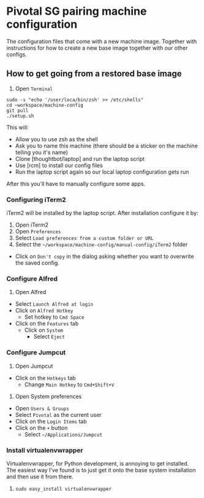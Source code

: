 # Pivotal SG pairing machine configuration

The configuration files that come with a new machine image. Together with
instructions for how to create a new base image together with our other
configs.

## How to get going from a restored base image

1. Open `Terminal`
  ```shell
  sudo -s "echo '/user/loca/bin/zsh' >> /etc/shells"
  cd ~workspace/machine-config
  git pull
  ./setup.sh
  ```

This will:
  - Allow you to use zsh as the shell
  - Ask you to name this machine (there should be a sticker on the machine
    telling you it's name)
  - Clone [thoughtbot/laptop] and run the laptop script
  - Use [rcm] to install our config files
  - Run the laptop script again so our local laptop configuration gets run

After this you'll have to manually configure some apps.

### Configuring iTerm2

iTerm2 will be installed by the laptop script. After installation configure it by:

1. Open iTerm2
1. Open `Preferences`
1. Select `Load preferences from a custom folder or URL`
1. Select the `~/workspace/machine-config/manual-config/iTerm2` folder
  - Click on `Don't copy` in the dialog asking whether you want to overwrite
    the saved config.

### Configure Alfred

1. Open Alfred
  - Select `Launch Alfred at login`
  - Click on `Alfred Hotkey`
    - Set hotkey to `Cmd Space`
  - Click on the `Features` tab
    - Click on `System`
      - Select `Eject`

### Configure Jumpcut

1. Open Jumpcut
  - Click on the `Hotkeys` tab
    - Change `Main Hotkey` to `Cmd+Shift+V`
1. Open System preferences
  - Open `Users & Groups`
  - Select `Pivotal` as the current user
  - Click on the `Login Items` tab
  - Click on the `+` button
    - Select `~/Applications/Jumpcut`

### Install virtualenvwrapper

Virtualenvwrapper, for Python development, is annoying to get installed. The
easiest way I've found is to just get it onto the base system installation and
then use it from there.

1. `sudo easy_install virtualenvwrapper`
